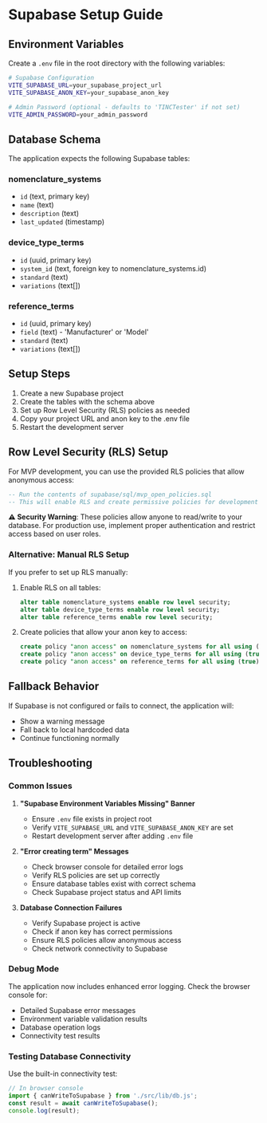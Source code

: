 # Supabase Setup Guide

## Environment Variables

Create a `.env` file in the root directory with the following variables:

```bash
# Supabase Configuration
VITE_SUPABASE_URL=your_supabase_project_url
VITE_SUPABASE_ANON_KEY=your_supabase_anon_key

# Admin Password (optional - defaults to 'TINCTester' if not set)
VITE_ADMIN_PASSWORD=your_admin_password
```

## Database Schema

The application expects the following Supabase tables:

### nomenclature_systems
- `id` (text, primary key)
- `name` (text)
- `description` (text)
- `last_updated` (timestamp)

### device_type_terms
- `id` (uuid, primary key)
- `system_id` (text, foreign key to nomenclature_systems.id)
- `standard` (text)
- `variations` (text[])

### reference_terms
- `id` (uuid, primary key)
- `field` (text) - 'Manufacturer' or 'Model'
- `standard` (text)
- `variations` (text[])

## Setup Steps

1. Create a new Supabase project
2. Create the tables with the schema above
3. Set up Row Level Security (RLS) policies as needed
4. Copy your project URL and anon key to the .env file
5. Restart the development server

## Row Level Security (RLS) Setup

For MVP development, you can use the provided RLS policies that allow anonymous access:

```sql
-- Run the contents of supabase/sql/mvp_open_policies.sql
-- This will enable RLS and create permissive policies for development
```

**⚠️ Security Warning**: These policies allow anyone to read/write to your database. 
For production use, implement proper authentication and restrict access based on user roles.

### Alternative: Manual RLS Setup

If you prefer to set up RLS manually:

1. Enable RLS on all tables:
   ```sql
   alter table nomenclature_systems enable row level security;
   alter table device_type_terms enable row level security;
   alter table reference_terms enable row level security;
   ```

2. Create policies that allow your anon key to access:
   ```sql
   create policy "anon access" on nomenclature_systems for all using (true) with check (true);
   create policy "anon access" on device_type_terms for all using (true) with check (true);
   create policy "anon access" on reference_terms for all using (true) with check (true);
   ```
## Fallback Behavior

If Supabase is not configured or fails to connect, the application will:
- Show a warning message
- Fall back to local hardcoded data
- Continue functioning normally

## Troubleshooting

### Common Issues

1. **"Supabase Environment Variables Missing" Banner**
   - Ensure `.env` file exists in project root
   - Verify `VITE_SUPABASE_URL` and `VITE_SUPABASE_ANON_KEY` are set
   - Restart development server after adding `.env` file

2. **"Error creating term" Messages**
   - Check browser console for detailed error logs
   - Verify RLS policies are set up correctly
   - Ensure database tables exist with correct schema
   - Check Supabase project status and API limits

3. **Database Connection Failures**
   - Verify Supabase project is active
   - Check if anon key has correct permissions
   - Ensure RLS policies allow anonymous access
   - Check network connectivity to Supabase

### Debug Mode

The application now includes enhanced error logging. Check the browser console for:
- Detailed Supabase error messages
- Environment variable validation results
- Database operation logs
- Connectivity test results

### Testing Database Connectivity

Use the built-in connectivity test:
```javascript
// In browser console
import { canWriteToSupabase } from './src/lib/db.js';
const result = await canWriteToSupabase();
console.log(result);
```
